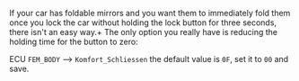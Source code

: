 If your car has foldable mirrors and you want them to immediately fold them once you lock the car without holding the lock button for three seconds, there isn't an easy way.+
The only option you really have is reducing the holding time for the button to zero:

ECU `FEM_BODY` --> `Komfort_Schliessen` the default value is `0F`, set it to `00` and save.
